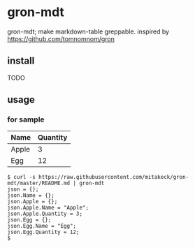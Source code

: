 # gron-mdt
gron-mdt; make markdown-table greppable.
inspired by https://github.com/tomnomnom/gron
 
## install

TODO

## usage

### for sample 

|Name |Quantity|
|-----|--------|
|Apple|3       |
|Egg  |12      |

```
$ curl -s https://raw.githubusercontent.com/mitakeck/gron-mdt/master/README.md | gron-mdt
json = {};
json.Name = {};
json.Apple = {};
json.Apple.Name = "Apple";
json.Apple.Quantity = 3;
json.Egg = {};
json.Egg.Name = "Egg";
json.Egg.Quantity = 12;
$
```


